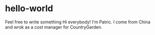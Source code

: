# hello-world
Feel free to write something
Hi everybody!
I'm Patric.
I come from China and wrok as a cost manager for CountryGarden.
